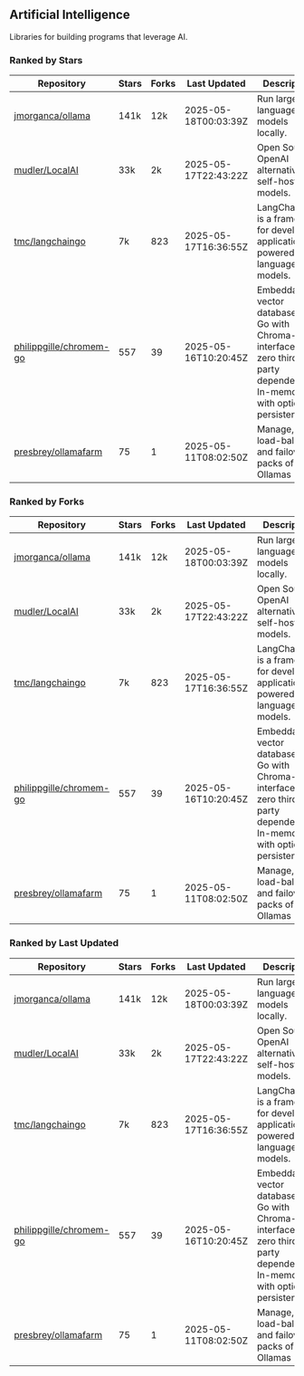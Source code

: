 ## Artificial Intelligence

Libraries for building programs that leverage AI.

### Ranked by Stars

| Repository | Stars | Forks | Last Updated | Description | 
|------------|-------|-------|--------------|-------------|
| [jmorganca/ollama](https://github.com/jmorganca/ollama) | 141k | 12k | 2025-05-18T00:03:39Z |  Run large language models locally. |
| [mudler/LocalAI](https://github.com/mudler/LocalAI) | 33k | 2k | 2025-05-17T22:43:22Z |  Open Source OpenAI alternative, self-host AI models. |
| [tmc/langchaingo](https://github.com/tmc/langchaingo) | 7k | 823 | 2025-05-17T16:36:55Z |  LangChainGo is a framework for developing applications powered by language models. |
| [philippgille/chromem-go](https://github.com/philippgille/chromem-go) | 557 | 39 | 2025-05-16T10:20:45Z |  Embeddable vector database for Go with Chroma-like interface and zero third-party dependencies. In-memory with optional persistence. |
| [presbrey/ollamafarm](https://github.com/presbrey/ollamafarm) | 75 | 1 | 2025-05-11T08:02:50Z |  Manage, load-balance, and failover packs of Ollamas |

### Ranked by Forks

| Repository | Stars | Forks | Last Updated | Description | 
|------------|-------|-------|--------------|-------------|
| [jmorganca/ollama](https://github.com/jmorganca/ollama) | 141k | 12k | 2025-05-18T00:03:39Z |  Run large language models locally. |
| [mudler/LocalAI](https://github.com/mudler/LocalAI) | 33k | 2k | 2025-05-17T22:43:22Z |  Open Source OpenAI alternative, self-host AI models. |
| [tmc/langchaingo](https://github.com/tmc/langchaingo) | 7k | 823 | 2025-05-17T16:36:55Z |  LangChainGo is a framework for developing applications powered by language models. |
| [philippgille/chromem-go](https://github.com/philippgille/chromem-go) | 557 | 39 | 2025-05-16T10:20:45Z |  Embeddable vector database for Go with Chroma-like interface and zero third-party dependencies. In-memory with optional persistence. |
| [presbrey/ollamafarm](https://github.com/presbrey/ollamafarm) | 75 | 1 | 2025-05-11T08:02:50Z |  Manage, load-balance, and failover packs of Ollamas |

### Ranked by Last Updated

| Repository | Stars | Forks | Last Updated | Description | 
|------------|-------|-------|--------------|-------------|
| [jmorganca/ollama](https://github.com/jmorganca/ollama) | 141k | 12k | 2025-05-18T00:03:39Z |  Run large language models locally. |
| [mudler/LocalAI](https://github.com/mudler/LocalAI) | 33k | 2k | 2025-05-17T22:43:22Z |  Open Source OpenAI alternative, self-host AI models. |
| [tmc/langchaingo](https://github.com/tmc/langchaingo) | 7k | 823 | 2025-05-17T16:36:55Z |  LangChainGo is a framework for developing applications powered by language models. |
| [philippgille/chromem-go](https://github.com/philippgille/chromem-go) | 557 | 39 | 2025-05-16T10:20:45Z |  Embeddable vector database for Go with Chroma-like interface and zero third-party dependencies. In-memory with optional persistence. |
| [presbrey/ollamafarm](https://github.com/presbrey/ollamafarm) | 75 | 1 | 2025-05-11T08:02:50Z |  Manage, load-balance, and failover packs of Ollamas |

